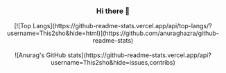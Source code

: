 ### <center>Hi there 👋</center>

<!--
**This2sho/This2sho** is a ✨ _special_ ✨ repository because its `README.md` (this file) appears on your GitHub profile.

Here are some ideas to get you started:

- 🔭 I’m currently working on ...
- 🌱 I’m currently learning ...
- 👯 I’m looking to collaborate on ...
- 🤔 I’m looking for help with ...
- 💬 Ask me about ...
- 📫 How to reach me: ...
- 😄 Pronouns: ...
- ⚡ Fun fact: ...
-->
<center>[![Top Langs](https://github-readme-stats.vercel.app/api/top-langs/?username=This2sho&hide=html)](https://github.com/anuraghazra/github-readme-stats)</center><br>
<center>![Anurag's GitHub stats](https://github-readme-stats.vercel.app/api?username=This2sho&hide=issues,contribs)</center><br>

